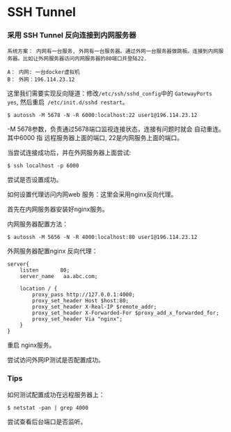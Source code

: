 # SSH Tunnel

### 采用 SSH Tunnel 反向连接到内网服务器
```
系统方案： 内网有一台服务, 外网有一台服务器。通过外网一台服务器做跳板。连接到内网服务器。比如让外网服务器访问内网服务器的80端口并登陆22.

A： 内网: 一台docker虚拟机
B： 外网：196.114.23.12

```
这里我们需要实现反向隧道：修改`/etc/ssh/sshd_config`中的   ` GatewayPorts  yes `, 然后重启` /etc/init.d/sshd restart`。


    $ autossh -M 5678 -N -R 6000:localhost:22 user1@196.114.23.12

-M 5678参数，负责通过5678端口监视连接状态，连接有问题时就会  自动重连。
其中6000 指 远程服务器上面的端口, 22是内网服务上面的端口。

当尝试连接成功后，并在外网服务器上面尝试:

    $ ssh localhost -p 6000

尝试是否设置成功。

如何设置代理访问内网web 服务：这里会采用nginx反向代理。

首先在内网服务器安装好nginx服务。

内网服务器配置方法：

    $ autossh -M 5656 -N -R 4000:localhost:80 user1@196.114.23.12

外网服务器配置nginx 反向代理：

```
server{
    listen       80;
    server_name   aa.abc.com;

    location / {
        proxy_pass http://127.0.0.1:4000;
        proxy_set_header Host $host:80;
        proxy_set_header X-Real-IP $remote_addr;
        proxy_set_header X-Forwarded-For $proxy_add_x_forwarded_for;
        proxy_set_header Via "nginx";
    }
}

```

重启 nginx服务。

尝试访问外网IP测试是否配置成功。


### Tips

如何测试配置成功在远程服务器上：

    $ netstat -pan | grep 4000

尝试查看后台端口是否监听。
